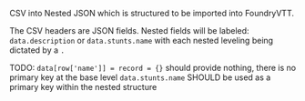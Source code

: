 CSV into Nested JSON which is structured to be imported into FoundryVTT.

The CSV headers are JSON fields.  Nested fields will be labeled: `data.description` or `data.stunts.name` with each nested leveling being dictated by a `.`

TODO:
`data[row['name']] = record = {}` should provide nothing, there is no primary key at the base level
`data.stunts.name` SHOULD be used as a primary key within the nested structure
